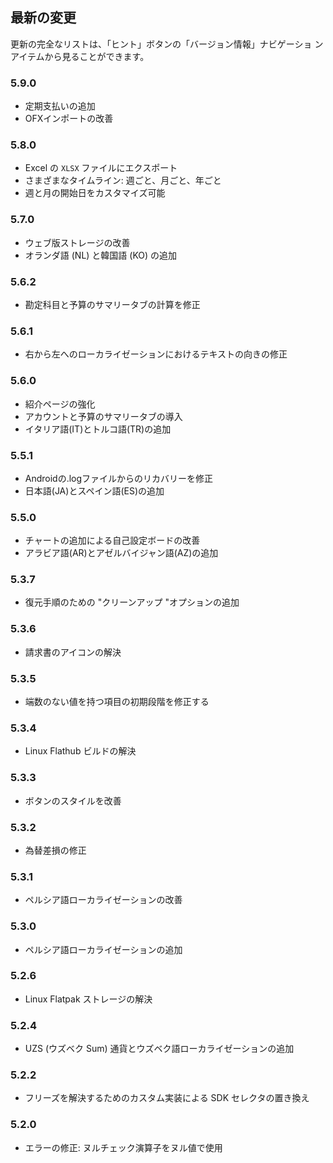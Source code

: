## 最新の変更

更新の完全なリストは、「ヒント」ボタンの「バージョン情報」ナビゲーショ ンアイテムから見ることができます。

### 5.9.0
- 定期支払いの追加
- OFXインポートの改善

### 5.8.0
- Excel の `XLSX` ファイルにエクスポート
- さまざまなタイムライン: 週ごと、月ごと、年ごと
- 週と月の開始日をカスタマイズ可能

### 5.7.0
- ウェブ版ストレージの改善
- オランダ語 (NL) と韓国語 (KO) の追加

### 5.6.2
- 勘定科目と予算のサマリータブの計算を修正

### 5.6.1
- 右から左へのローカライゼーションにおけるテキストの向きの修正 

### 5.6.0
- 紹介ページの強化
- アカウントと予算のサマリータブの導入
- イタリア語(IT)とトルコ語(TR)の追加

### 5.5.1
- Androidの.logファイルからのリカバリーを修正
- 日本語(JA)とスペイン語(ES)の追加 

### 5.5.0
- チャートの追加による自己設定ボードの改善
- アラビア語(AR)とアゼルバイジャン語(AZ)の追加

### 5.3.7
- 復元手順のための "クリーンアップ "オプションの追加  

### 5.3.6
- 請求書のアイコンの解決

### 5.3.5
- 端数のない値を持つ項目の初期段階を修正する

### 5.3.4
- Linux Flathub ビルドの解決

### 5.3.3
- ボタンのスタイルを改善

### 5.3.2
- 為替差損の修正

### 5.3.1
- ペルシア語ローカライゼーションの改善

### 5.3.0
- ペルシア語ローカライゼーションの追加

### 5.2.6
- Linux Flatpak ストレージの解決

### 5.2.4
- UZS (ウズベク Sum) 通貨とウズベク語ローカライゼーションの追加

### 5.2.2
- フリーズを解決するためのカスタム実装による SDK セレクタの置き換え

### 5.2.0
- エラーの修正: ヌルチェック演算子をヌル値で使用
